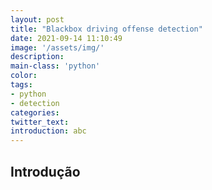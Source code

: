 ```yaml
---
layout: post
title: "Blackbox driving offense detection"
date: 2021-09-14 11:10:49
image: '/assets/img/'
description:
main-class: 'python'
color:
tags:
- python
- detection
categories: 
twitter_text:
introduction: abc
---
```


## Introdução
